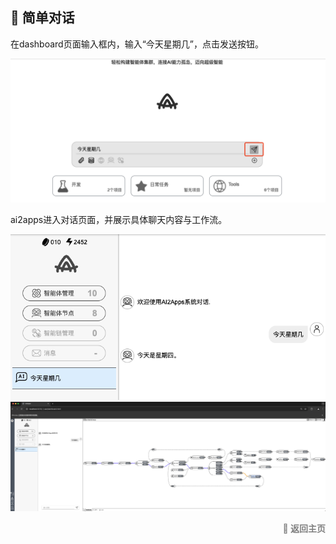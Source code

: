 ## 💬 简单对话

在dashboard页面输入框内，输入“今天星期几”，点击发送按钮。
<p>
    <img src="../assets/aa_simple_chat1_cn.jpg" alt="simple_chat1" />
</p>

ai2apps进入对话页面，并展示具体聊天内容与工作流。
<p>
    <img src="../assets/aa_simple_chat2_cn.jpg" alt="simple_chat2" />
    <img src="../assets/aa_simple_chat3_cn.jpg" alt="simple_chat2" />
</p>

<p align="right" >
  <a href="../README-zh_CN.md" style="text-decoration: none; color: gray; font-weight: bold;">
    🔗 返回主页
  </a>
</p>


